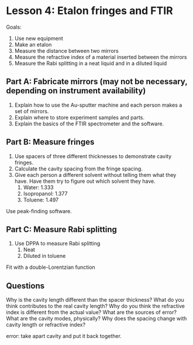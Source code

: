 # Lesson 4: Etalon fringes and FTIR

Goals:
1. Use new equipment
2. Make an etalon
3. Measure the distance between two mirrors
4. Measure the refractive index of a material inserted between the mirrors
5. Measure the Rabi splitting in a neat liquid and in a diluted liquid


## Part A: Fabricate mirrors (may not be necessary, depending on instrument availability)

1. Explain how to use the Au-sputter machine and each person makes a set of mirrors.
2. Explain where to store experiment samples and parts.
3. Explain the basics of the FTIR spectrometer and the software.


## Part B: Measure fringes

1. Use spacers of three different thicknesses to demonstrate cavity fringes.
2. Calculate the cavity spacing from the fringe spacing.
3. Give each person a different solvent without telling them what they have. Have them try to figure out which solvent they have.
    1. Water: 1.333
    2. Isopropanol: 1.377
    3. Toluene: 1.497

Use peak-finding software.


## Part C: Measure Rabi splitting

1. Use DPPA to measure Rabi splitting
    1. Neat
    2. Diluted in toluene

Fit with a double-Lorentzian function


## Questions

Why is the cavity length different than the spacer thickness?
What do you think contributes to the real cavity length?
Why do you think the refractive index is different from the actual value?
What are the sources of error?
What are the cavity modes, physically?
Why does the spacing change with cavity length or refractive index?

error: take apart cavity and put it back together.